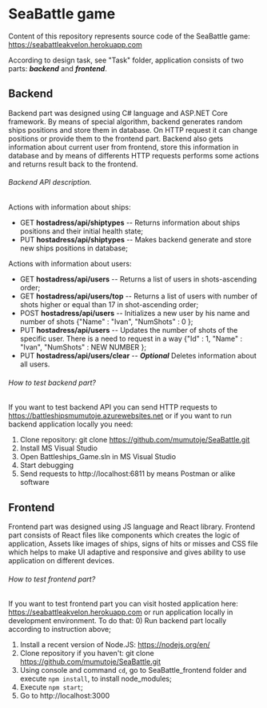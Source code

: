 # SeaBattle game




Content of this repository represents source code of the SeaBattle game: https://seabattleakvelon.herokuapp.com

According to design task, see "Task" folder, application consists of two parts: ***backend*** and ***frontend***.

## Backend

Backend part was designed using C# language and ASP.NET Core framework. By means of special algorithm, backend generates random ships positions and store them in database. On HTTP request it can change positions or provide them to the frontend part. Backend also gets information about current user from frontend, store this information in database and by means of differents HTTP requests performs some actions and returns result back to the frontend.

###### Backend API description.

Actions with information about ships:
* GET **hostadress/api/shiptypes** -- Returns information about ships positions and their initial health state;
* PUT **hostadress/api/shiptypes** -- Makes backend generate and store new ships positions in database;

Actions with information about users:
* GET **hostadress/api/users** -- Returns a list of users in shots-ascending order;
* GET **hostadress/api/users/top** -- Returns a list of users with number of shots higher or equal than 17 in shot-ascending order;
* POST **hostadress/api/users** -- Initializes a new user by his name and number of shots {"Name" : "Ivan", "NumShots" : 0 };
* PUT **hostadress/api/users** -- Updates the number of shots of the specific user. There is a need to request in a way {"Id" : 1, "Name" : "Ivan", "NumShots" : NEW NUMBER };
* PUT **hostadress/api/users/clear** -- ***Optional*** Deletes information about all users.

###### How to test backend part?

If you want to test backend API you can send HTTP requests to https://battleshipsmumutoje.azurewebsites.net or if you want to run backend application locally you need:
1) Clone repository: git clone https://github.com/mumutoje/SeaBattle.git
2) Install MS Visual Studio
3) Open Battleships_Game.sln in MS Visual Studio
4) Start debugging
5) Send requests to http://localhost:6811 by means Postman or alike software

## Frontend

Frontend part was designed using JS language and React library. Frontend part consists of React files like components which creates the logic of application, Assets like images of ships, signs of hits or misses and CSS file which helps to make UI adaptive and responsive and gives ability to use application on different devices.

###### How to test frontend part?

If you want to test frontend part you can visit hosted application here: https://seabattleakvelon.herokuapp.com or run application locally in development environment. To do that:
0) Run backend part locally according to instruction above;
1) Install a recent version of Node.JS: https://nodejs.org/en/
2) Clone repository if you haven't: git clone https://github.com/mumutoje/SeaBattle.git
3) Using console and command `cd`, go to SeaBattle_frontend folder and execute `npm install`, to install node_modules;
4) Execute `npm start`;
5) Go to http://localhost:3000
